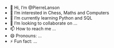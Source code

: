 - 👋 Hi, I’m @PierreLanson
- 👀 I’m interested in Chess, Maths and Computers 
- 🌱 I’m currently learning Python and SQL
- 💞️ I’m looking to collaborate on ...
- 📫 How to reach me ...
- 😄 Pronouns: ...
- ⚡ Fun fact: ...

<!---
PierreLanson/PierreLanson is a ✨ special ✨ repository because its `README.md` (this file) appears on your GitHub profile.
You can click the Preview link to take a look at your changes.
--->
